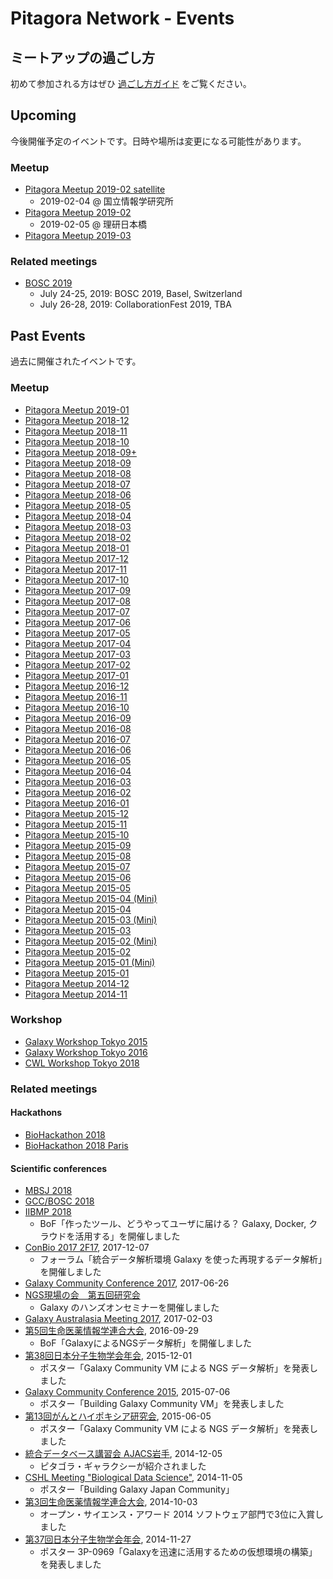 # Pitagora Network - Events

## ミートアップの過ごし方

初めて参加される方はぜひ [過ごし方ガイド](meetup/whatis) をご覧ください。

## Upcoming

今後開催予定のイベントです。日時や場所は変更になる可能性があります。

### Meetup

- [Pitagora Meetup 2019-02 satellite](meetup/meetup-201902-satellite)
  - 2019-02-04 @ 国立情報学研究所
- [Pitagora Meetup 2019-02](meetup/meetup-201902)
  - 2019-02-05 @ 理研日本橋
- [Pitagora Meetup 2019-03](meetup/meetup-201903)

### Related meetings

- [BOSC 2019](http://www.obf.io/wiki/BOSC_2019)
  - July 24-25, 2019: BOSC 2019, Basel, Switzerland
  - July 26-28, 2019: CollaborationFest 2019, TBA

## Past Events

過去に開催されたイベントです。

### Meetup

- [Pitagora Meetup 2019-01](meetup/meetup-201901)
- [Pitagora Meetup 2018-12](meetup/meetup-201812)
- [Pitagora Meetup 2018-11](http://wiki.pitagora-galaxy.org/wiki/index.php/Meetup_2018-11)
- [Pitagora Meetup 2018-10](http://wiki.pitagora-galaxy.org/wiki/index.php/Meetup_2018-10)
- [Pitagora Meetup 2018-09+](http://wiki.pitagora-galaxy.org/wiki/index.php/Meetup_2018-09_%2B)
- [Pitagora Meetup 2018-09](http://wiki.pitagora-galaxy.org/wiki/index.php/Meetup_2018-09)
- [Pitagora Meetup 2018-08](http://wiki.pitagora-galaxy.org/wiki/index.php/Meetup_2018-08)
- [Pitagora Meetup 2018-07](http://wiki.pitagora-galaxy.org/wiki/index.php/Meetup_2018-07)
- [Pitagora Meetup 2018-06](http://wiki.pitagora-galaxy.org/wiki/index.php/Meetup_2018-06)
- [Pitagora Meetup 2018-05](http://wiki.pitagora-galaxy.org/wiki/index.php/Meetup_2018-05)
- [Pitagora Meetup 2018-04](http://wiki.pitagora-galaxy.org/wiki/index.php/Meetup_2018-04)
- [Pitagora Meetup 2018-03](http://wiki.pitagora-galaxy.org/wiki/index.php/Meetup_2018-03)
- [Pitagora Meetup 2018-02](http://wiki.pitagora-galaxy.org/wiki/index.php/Meetup_2018-02)
- [Pitagora Meetup 2018-01](http://wiki.pitagora-galaxy.org/wiki/index.php/Meetup_2018-01)
- [Pitagora Meetup 2017-12](http://wiki.pitagora-galaxy.org/wiki/index.php/Meetup_2017-12)
- [Pitagora Meetup 2017-11](http://wiki.pitagora-galaxy.org/wiki/index.php/Meetup_2017-11)
- [Pitagora Meetup 2017-10](http://wiki.pitagora-galaxy.org/wiki/index.php/Meetup_2017-10)
- [Pitagora Meetup 2017-09](http://wiki.pitagora-galaxy.org/wiki/index.php/Meetup_2017-09)
- [Pitagora Meetup 2017-08](http://wiki.pitagora-galaxy.org/wiki/index.php/Meetup_2017-08)
- [Pitagora Meetup 2017-07](http://wiki.pitagora-galaxy.org/wiki/index.php/Meetup_2017-07)
- [Pitagora Meetup 2017-06](http://wiki.pitagora-galaxy.org/wiki/index.php/Meetup_2017-06)
- [Pitagora Meetup 2017-05](http://wiki.pitagora-galaxy.org/wiki/index.php/Meetup_2017-05)
- [Pitagora Meetup 2017-04](http://wiki.pitagora-galaxy.org/wiki/index.php/Meetup_2017-04)
- [Pitagora Meetup 2017-03](http://wiki.pitagora-galaxy.org/wiki/index.php/Meetup_2017-03)
- [Pitagora Meetup 2017-02](http://wiki.pitagora-galaxy.org/wiki/index.php/Meetup_2017-02)
- [Pitagora Meetup 2017-01](http://wiki.pitagora-galaxy.org/wiki/index.php/Meetup_2017-01)
- [Pitagora Meetup 2016-12](http://wiki.pitagora-galaxy.org/wiki/index.php/Meetup_2016-12)
- [Pitagora Meetup 2016-11](http://wiki.pitagora-galaxy.org/wiki/index.php/Meetup_2016-11)
- [Pitagora Meetup 2016-10](http://wiki.pitagora-galaxy.org/wiki/index.php/Meetup_2016-10)
- [Pitagora Meetup 2016-09](http://wiki.pitagora-galaxy.org/wiki/index.php/Meetup_2016-09)
- [Pitagora Meetup 2016-08](http://wiki.pitagora-galaxy.org/wiki/index.php/Meetup_2016-08)
- [Pitagora Meetup 2016-07](http://wiki.pitagora-galaxy.org/wiki/index.php/Meetup_2016-07)
- [Pitagora Meetup 2016-06](http://wiki.pitagora-galaxy.org/wiki/index.php/Meetup_2016-06)
- [Pitagora Meetup 2016-05](http://wiki.pitagora-galaxy.org/wiki/index.php/Meetup_2016-05)
- [Pitagora Meetup 2016-04](http://wiki.pitagora-galaxy.org/wiki/index.php/Meetup_2016-04)
- [Pitagora Meetup 2016-03](http://wiki.pitagora-galaxy.org/wiki/index.php/Meetup_2016-03)
- [Pitagora Meetup 2016-02](http://wiki.pitagora-galaxy.org/wiki/index.php/Meetup_2016-02)
- [Pitagora Meetup 2016-01](http://wiki.pitagora-galaxy.org/wiki/index.php/Meetup_2016-01)
- [Pitagora Meetup 2015-12](http://wiki.pitagora-galaxy.org/wiki/index.php/Meetup_2015-12)
- [Pitagora Meetup 2015-11](http://wiki.pitagora-galaxy.org/wiki/index.php/Meetup_2015-11)
- [Pitagora Meetup 2015-10](http://wiki.pitagora-galaxy.org/wiki/index.php/Meetup_2015-10)
- [Pitagora Meetup 2015-09](http://wiki.pitagora-galaxy.org/wiki/index.php/Meetup_2015-09)
- [Pitagora Meetup 2015-08](http://wiki.pitagora-galaxy.org/wiki/index.php/Meetup_2015-08)
- [Pitagora Meetup 2015-07](http://wiki.pitagora-galaxy.org/wiki/index.php/Meetup_2015-07)
- [Pitagora Meetup 2015-06](http://wiki.pitagora-galaxy.org/wiki/index.php/Meetup_2015-06)
- [Pitagora Meetup 2015-05](http://wiki.pitagora-galaxy.org/wiki/index.php/Meetup_2015-05)
- [Pitagora Meetup 2015-04 (Mini)](http://wiki.pitagora-galaxy.org/wiki/index.php/Meetup_Mini_2015-04)
- [Pitagora Meetup 2015-04](http://wiki.pitagora-galaxy.org/wiki/index.php/Meetup_2015-04)
- [Pitagora Meetup 2015-03 (Mini)](http://wiki.pitagora-galaxy.org/wiki/index.php/Meetup_Mini_2015-03)
- [Pitagora Meetup 2015-03](http://wiki.pitagora-galaxy.org/wiki/index.php/Meetup_2015-03)
- [Pitagora Meetup 2015-02 (Mini)](http://wiki.pitagora-galaxy.org/wiki/index.php/Meetup_Mini_2015-02)
- [Pitagora Meetup 2015-02](http://wiki.pitagora-galaxy.org/wiki/index.php/Meetup_2015-02)
- [Pitagora Meetup 2015-01 (Mini)](http://wiki.pitagora-galaxy.org/wiki/index.php/Meetup_Mini_2015-01)
- [Pitagora Meetup 2015-01](http://wiki.pitagora-galaxy.org/wiki/index.php/Meetup_2015-01)
- [Pitagora Meetup 2014-12](http://wiki.pitagora-galaxy.org/wiki/index.php/Meetup_2014-12)
- [Pitagora Meetup 2014-11](http://wiki.pitagora-galaxy.org/wiki/index.php/Meetup_2014-11)

### Workshop

- [Galaxy Workshop Tokyo 2015](http://wiki.pitagora-galaxy.org/wiki/index.php/Galaxy_Workshop_Tokyo_2015)
- [Galaxy Workshop Tokyo 2016](http://wiki.pitagora-galaxy.org/wiki/index.php/Galaxy_Workshop_Tokyo_2016)
- [CWL Workshop Tokyo 2018](workshop/cwl-workshop-tokyo-2018)

### Related meetings

#### Hackathons

- [BioHackathon 2018](http://2018.biohackathon.org/)
- [BioHackathon 2018 Paris](http://bh2018paris.info/)

#### Scientific conferences

- [MBSJ 2018](https://www2.aeplan.co.jp/mbsj2018/english/)
- [GCC/BOSC 2018](https://gccbosc2018.sched.com/)
- [IIBMP 2018](http://iibmp2018.org/wp/)
  - BoF「作ったツール、どうやってユーザに届ける？ Galaxy, Docker, クラウドを活用する」を開催しました
- [ConBio 2017 2F17](http://wiki.pitagora-galaxy.org/wiki/index.php/ConBio2017), 2017-12-07
  - フォーラム「統合データ解析環境 Galaxy を使った再現するデータ解析」を開催しました
- [Galaxy Community Conference 2017](https://wiki.galaxyproject.org/GalaxyUpdates/2016_07), 2017-06-26
- [NGS現場の会　第五回研究会](http://ngs5.org/contents/session.html#h2e)
  - Galaxy のハンズオンセミナーを開催しました
- [Galaxy Australasia Meeting 2017](https://www.embl-abr.org.au/game2017/), 2017-02-03
- [第5回生命医薬情報学連合大会](http://www.jsbi.org/iibmp2016/program_bof/#B10), 2016-09-29
  - BoF「GalaxyによるNGSデータ解析」を開催しました
- [第38回日本分子生物学会年会](http://www.aeplan.co.jp/bmb2015/index.html), 2015-12-01
  - ポスター「Galaxy Community VM による NGS データ解析」を発表しました
- [Galaxy Community Conference 2015](http://gcc2015.tsl.ac.uk/), 2015-07-06
  - ポスター「Building Galaxy Community VM」を発表しました
- [第13回がんとハイポキシア研究会](http://www.cancer-hypoxia.org/13th_conference.htm), 2015-06-05
  - ポスター「Galaxy Community VM による NGS データ解析」を発表しました
- [統合データベース講習会 AJACS岩手](http://dbcls.rois.ac.jp/archives/2515), 2014-12-05
  - ピタゴラ・ギャラクシーが紹介されました
- [CSHL Meeting "Biological Data Science"](http://meetings.cshl.edu/meetings/2014/data14.shtml), 2014-11-05
  - ポスター「Building Galaxy Japan Community」
- [第3回生命医薬情報学連合大会](http://www.biomedpharminfo.org/), 2014-10-03
  - オープン・サイエンス・アワード 2014 ソフトウェア部門で3位に入賞しました
- [第37回日本分子生物学会年会](http://www.aeplan.co.jp/mbsj2014/), 2014-11-27
  - ポスター 3P-0969「Galaxyを迅速に活用するための仮想環境の構築」を発表しました
